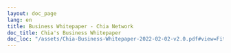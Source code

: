 ```yaml
---
layout: doc_page
lang: en
title: Business Whitepaper - Chia Network
doc_title: Chia's Business Whitepaper
doc_loc: "/assets/Chia-Business-Whitepaper-2022-02-02-v2.0.pdf#view=FitH"
---
```

